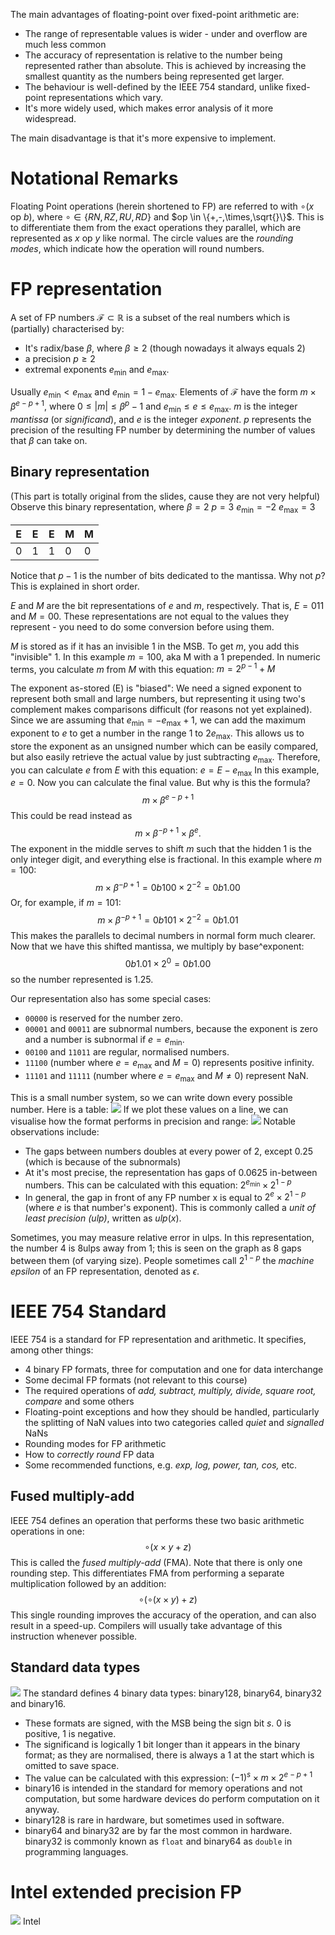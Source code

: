 The main advantages of floating-point over fixed-point arithmetic are:
- The range of representable values is wider - under and overflow are much less common
- The accuracy of representation is relative to the number being represented rather than absolute. This is achieved by increasing the smallest quantity as the numbers being represented get larger.
- The behaviour is well-defined by the IEEE 754 standard, unlike fixed-point representations which vary.
- It's more widely used, which makes error analysis of it more widespread.

The main disadvantage is that it's more expensive to implement.

# Notational Remarks
Floating Point operations (herein shortened to FP) are referred to with $\circ(x\text{ op }b)$, where $\circ \in \{RN, RZ, RU, RD\}$ and $op \in \{+,-,\times,\sqrt{}\}$. This is to differentiate them from the exact operations they parallel, which are represented as $x\text{ op }y$ like normal.
The circle values are the *rounding modes*, which indicate how the operation will round numbers.

# FP representation
A set of FP numbers $\mathcal{F} \subset \mathbb{R}$ is a subset of the real numbers which is (partially) characterised by:
- It's radix/base $\beta$, where $\beta \geq 2$ (though nowadays it always equals 2)
- a precision $p \geq 2$
- extremal exponents $e_\min$ and $e_\max$.

Usually $e_\min < e_\max$ and $e_\min = 1-e_\max$.
Elements of $\mathcal{F}$ have the form $m \times \beta^{e-p+1}$, where $0 \leq |m| \leq \beta^p - 1$ and $e_\min \leq e \leq e_\max$.
$m$ is the integer *mantissa* (or *significand*), and $e$ is the integer *exponent*. 
$p$ represents the precision of the resulting FP number by determining the number of values that $\beta$ can take on. 
## Binary representation
(This part is totally original from the slides, cause they are not very helpful)
Observe this binary representation, where 
$\beta = 2$
$p = 3$
$e_\min = -2$
$e_\max = 3$

| E   | E   | E   | M   | M   |
| --- | --- | --- | --- | --- |
| 0   | 1    | 1    | 0    | 0    |
Notice that $p - 1$ is the number of bits dedicated to the mantissa. Why not $p$? This is explained in short order.

$E$ and $M$ are the bit representations of $e$ and $m$, respectively. That is, $E = 011$ and $M = 00$. These representations are not equal to the values they represent - you need to do some conversion before using them.

$M$ is stored as if it has an invisible 1 in the MSB. To get $m$, you add this "invisible" 1. In this example $m = 100$, aka M with a 1 prepended.
In numeric terms, you calculate $m$ from $M$ with this equation:
$m = 2^{p-1} + M$

The exponent as-stored (E) is "biased": We need a signed exponent to represent both small and large numbers, but representing it using two's complement makes comparisons difficult (for reasons not yet explained). Since we are assuming that $e_\min = -e_\max + 1$, we can add the maximum exponent to $e$ to get a number in the range 1 to $2e_\max$. This allows us to store the exponent as an unsigned number which can be easily compared, but also easily retrieve the actual value by just subtracting $e_\max$.
Therefore, you can calculate $e$ from $E$ with this equation:
$e = E - e_\max$
In this example, $e = 0$.
Now you can calculate the final value. But why is this the formula?
$$m \times \beta^{e-p+1}$$
This could be read instead as
$$m \times \beta^{-p+1} \times \beta^{e}.$$
The exponent in the middle serves to shift $m$ such that the hidden 1 is the only integer digit, and everything else is fractional. In this example where $m = 100$:
$$m \times \beta^{-p+1} = 0b100 \times 2^{-2} = 0b1.00$$
Or, for example, if $m = 101$:
$$m \times \beta^{-p+1} = 0b101 \times 2^{-2} = 0b1.01$$
This makes the parallels to decimal numbers in normal form much clearer. Now that we have this shifted mantissa, we multiply by base^exponent:
$$0b1.01 \times 2^{0} = 0b1.00$$
so the number represented is 1.25.

Our representation also has some special cases:
- `00000` is reserved for the number zero. 
- `00001` and `00011` are subnormal numbers, because the exponent is zero and a number is subnormal if $e=e_\min$.
- `00100` and `11011` are regular, normalised numbers.
- `11100` (number where $e = e_\max$ and $M = 0$) represents positive infinity.
- `11101` and `11111` (number where $e = e_\max$ and $M \neq 0$) represent NaN.

This is a small number system, so we can write down every possible number. Here is a table:
![](Pasted%20image%2020240201150451.png)
If we plot these values on a line, we can visualise how the format performs in precision and range:
![](Pasted%20image%2020240201150558.png)
Notable observations include:
- The gaps between numbers doubles at every power of 2, except 0.25 (which is because of the subnormals)
- At it's most precise, the representation has gaps of 0.0625 in-between numbers. This can be calculated with this equation: $2^{e_\min}\times 2^{1-p}$ 
- In general, the gap in front of any FP number x is equal to $2^e \times 2^{1-p}$ (where $e$ is that number's exponent). This is commonly called a *unit of least precision (ulp)*, written as $ulp(x)$.

Sometimes, you may measure relative error in ulps. In this representation, the number 4 is 8ulps away from 1; this is seen on the graph as 8 gaps between them (of varying size).
People sometimes call $2^{1-p}$ the *machine epsilon* of an FP representation, denoted as $\epsilon$.

# IEEE 754 Standard
IEEE 754 is a standard for FP representation and arithmetic. It specifies, among other things:
- 4 binary FP formats, three for computation and one for data interchange
- Some decimal FP formats (not relevant to this course)
- The required operations of *add, subtract, multiply, divide, square root, compare* and some others
- Floating-point exceptions and how they should be handled, particularly the splitting of NaN values into two categories called *quiet* and *signalled* NaNs
- Rounding modes for FP arithmetic
- How to *correctly round* FP data
- Some recommended functions, e.g. *exp, log, power, tan, cos,* etc.

## Fused multiply-add
IEEE 754 defines an operation that performs these two basic arithmetic operations in one: $$\circ(x\times y+z)$$
This is called the *fused multiply-add* (FMA).
Note that there is only one rounding step. This differentiates FMA from performing a separate multiplication followed by an addition:
$$\circ(\circ(x \times y)+z)$$
This single rounding improves the accuracy of the operation, and can also result in a speed-up. Compilers will usually take advantage of this instruction whenever possible.

## Standard data types
![](Pasted%20image%2020240202114847.png)
The standard defines 4 binary data types: binary128, binary64, binary32 and binary16.
- These formats are signed, with the MSB being the sign bit $s$. 0 is positive, 1 is negative.
- The significand is logically 1 bit longer than it appears in the binary format; as they are normalised, there is always a 1 at the start which is omitted to save space.
- The value can be calculated with this expression: $(-1)^s \times m \times 2^{e-p+1}$
- binary16 is intended in the standard for memory operations and not computation, but some hardware devices do perform computation on it anyway.
- binary128 is rare in hardware, but sometimes used in software.
- binary64 and binary32 are by far the most common in hardware. binary32 is commonly known as `float` and binary64 as `double` in programming languages.

# Intel extended precision FP
![](Pasted%20image%2020240202120502.png)
Intel 